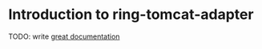 # Introduction to ring-tomcat-adapter

TODO: write [great documentation](http://jacobian.org/writing/what-to-write/)
